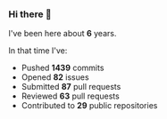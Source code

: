 ### Hi there 👋

I've been here about **6** years.

In that time I've:

- Pushed **1439** commits
- Opened **82** issues
- Submitted **87** pull requests
- Reviewed **63** pull requests
- Contributed to **29** public repositories

<!-- ![My scrobbles](https://lastfm-recently-played.vercel.app/api?user=dotdub) -->
